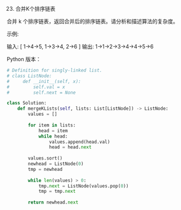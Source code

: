 23. 合并K个排序链表

合并 k 个排序链表，返回合并后的排序链表。请分析和描述算法的复杂度。

示例:

输入:
[
  1->4->5,
  1->3->4,
  2->6
]
输出: 1->1->2->3->4->4->5->6

Python 版本：

```python
# Definition for singly-linked list.
# class ListNode:
#     def __init__(self, x):
#         self.val = x
#         self.next = None

class Solution:
    def mergeKLists(self, lists: List[ListNode]) -> ListNode:
        values = []
        
        for item in lists:
            head = item
            while head:
                values.append(head.val)
                head = head.next
        
        values.sort()
        newhead = ListNode(0)
        tmp = newhead
        
        while len(values) > 0:
            tmp.next = ListNode(values.pop(0))
            tmp = tmp.next
        
        return newhead.next
```